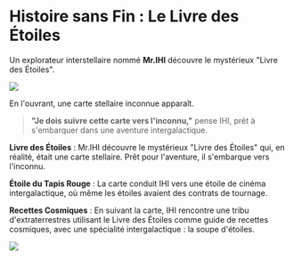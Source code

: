 
# Histoire sans Fin : Le Livre des Étoiles

Un explorateur interstellaire nommé **Mr.IHI** découvre le mystérieux "Livre des Étoiles".

<img src="https://media2.giphy.com/media/s6OiiampNcye4/giphy.gif?cid=ecf05e47fwpplmeit11km2dpqarzeqzux63xwfz078bkrxvo&ep=v1_gifs_search&rid=giphy.gif&ct=g">

 En l'ouvrant, une carte stellaire inconnue apparaît.

> **"Je dois suivre cette carte vers l'inconnu,"** pense IHI, prêt à s'embarquer dans une aventure intergalactique.

**Livre des Étoiles** : Mr.IHI découvre le mystérieux "Livre des Étoiles" qui, en réalité, était une carte stellaire. Prêt pour l'aventure, il s'embarque vers l'inconnu.

**Étoile du Tapis Rouge** : La carte conduit IHI vers une étoile de cinéma intergalactique, où même les étoiles avaient des contrats de tournage.

**Recettes Cosmiques** : En suivant la carte, IHI rencontre une tribu d'extraterrestres utilisant le Livre des Étoiles comme guide de recettes cosmiques, avec une spécialité intergalactique : la soupe d'étoiles.

<img src ="https://media.discordapp.net/attachments/1197827856013733938/1198921196725616761/DALLE_2024-01-22_10.24.32_-_The_scene_depicts_an_intergalactic_journey_with_Mr._IHI_themed_around_the_discovery_of_the_Book_of_Stars._In_the_background_theres_an_array_of_R.png?ex=65c0a960&is=65ae3460&hm=10967eaa63adeb2e0fec4b5e44f8432cfe62b048d13ab213316a666eef134ccb&=&format=webp&quality=lossless&width=701&height=701" withd=200>